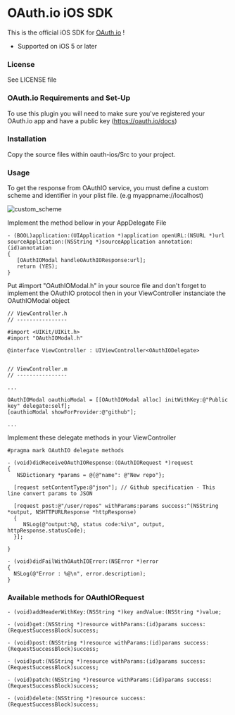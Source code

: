 # OAuth.io iOS SDK

This is the official iOS SDK for [OAuth.io](https://oauth.io) !

 * Supported on iOS 5 or later

### License

See LICENSE file

### OAuth.io Requirements and Set-Up

To use this plugin you will need to make sure you've registered your OAuth.io app and have a public key (https://oauth.io/docs)

### Installation

Copy the source files within oauth-ios/Src to your project.

### Usage

To get the response from OAuthIO service, you must define a custom scheme and identifier in your plist file. (e.g myappname://localhost)

![custom_scheme](https://oauth.io/img/custom_scheme.png)

Implement the method bellow in your AppDelegate File 

    - (BOOL)application:(UIApplication *)application openURL:(NSURL *)url sourceApplication:(NSString *)sourceApplication annotation:(id)annotation
    {
       [OAuthIOModal handleOAuthIOResponse:url];
       return (YES);
    }

Put #import "OAuthIOModal.h" in your source file and don't forget to implement the OAuthIO protocol then in your ViewController instanciate the OAuthIOModal object

    // ViewController.h
    // ----------------

    #import <UIKit/UIKit.h>
    #import "OAuthIOModal.h"
 
    @interface ViewController : UIViewController<OAuthIODelegate>


    // ViewController.m
    // ----------------

    ...

    OAuthIOModal oauthioModal = [[OAuthIOModal alloc] initWithKey:@"Public key" delegate:self];
    [oauthioModal showForProvider:@"github"];

    ...
Implement these delegate methods in your ViewController

    #pragma mark OAuthIO delegate methods

    - (void)didReceiveOAuthIOResponse:(OAuthIORequest *)request
    {
       NSDictionary *params = @{@"name": @"New repo"};
            
      [request setContentType:@"json"]; // Github specification - This line convert params to JSON 

      [request post:@"/user/repos" withParams:params success:^(NSString *output, NSHTTPURLResponse *httpResponse)           
      { 
         NSLog(@"output:%@, status code:%i\n", output, httpResponse.statusCode);
      }];

    }

    - (void)didFailWithOAuthIOError:(NSError *)error
    {
      NSLog(@"Error : %@\n", error.description);
    }

### Available methods for OAuthIORequest

    - (void)addHeaderWithKey:(NSString *)key andValue:(NSString *)value;

    - (void)get:(NSString *)resource withParams:(id)params success:(RequestSuccessBlock)success;

    - (void)post:(NSString *)resource withParams:(id)params success:(RequestSuccessBlock)success;

    - (void)put:(NSString *)resource withParams:(id)params success:(RequestSuccessBlock)success;

    - (void)patch:(NSString *)resource withParams:(id)params success:(RequestSuccessBlock)success;

    - (void)delete:(NSString *)resource success:(RequestSuccessBlock)success;